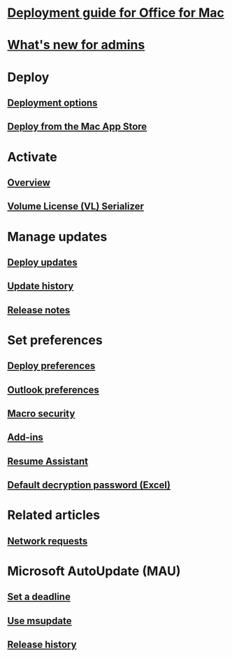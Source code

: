 # [Deployment guide for Office for Mac](deployment-guide-for-office-for-mac.md)
# [What's new for admins](what-s-new-for-admins-in-office-for-mac.md)

# Deploy
## [Deployment options](deployment-options-for-office-for-mac.md)
## [Deploy from the Mac App Store](deploy-mac-app-store.md)

# Activate
## [Overview](overview-of-activation-for-office-for-mac.md)
## [Volume License (VL) Serializer](volume-license-serializer.md)

# Manage updates
## [Deploy updates](deploy-updates-for-office-for-mac.md)
## [Update history](/officeupdates/update-history-office-for-mac)
## [Release notes](/officeupdates/release-notes-office-for-mac)

# Set preferences
## [Deploy preferences](deploy-preferences-for-office-for-mac.md)
## [Outlook preferences](preferences-outlook.md)
## [Macro security](set-preference-macro-security-office-for-mac.md)
## [Add-ins](preferences-add-ins.md)
## [Resume Assistant](set-preference-resume-assistant-word.md)
## [Default decryption password (Excel)](set-preference-default-password-excel.md)

# Related articles
## [Network requests](/microsoft-365/enterprise/network-requests-in-office-2016-for-mac)

# Microsoft AutoUpdate (MAU)
## [Set a deadline](mau-deadline.md)
## [Use msupdate](update-office-for-mac-using-msupdate.md)
## [Release history](/officeupdates/release-history-microsoft-autoupdate)